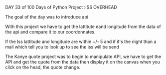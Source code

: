 DAY 33 of 100 Days of Python Project :ISS OVERHEAD

The goal of the day was to introduce api

With this project we have to get the lattitute eand longitude from the data of the api and compare it to our coordonnates.

If the Iss lattitude and longitude are within +/- 5 and if it's the night than a mail which tell you to look up to see the iss will be send

The Kanye quote project was to begin to manipulate API, we have to get the API and get the quote from the data then display it on the canvas when you click on the head, the quote change.
